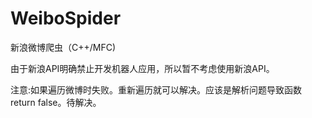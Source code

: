 WeiboSpider
===========

新浪微博爬虫（C++/MFC)

由于新浪API明确禁止开发机器人应用，所以暂不考虑使用新浪API。

注意:如果遍历微博时失败。重新遍历就可以解决。应该是解析问题导致函数return false。待解决。
